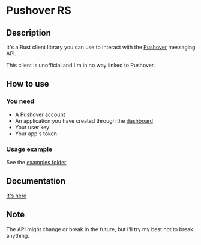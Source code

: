 # Pushover RS
## Description
It's a Rust client library you can use to interact with the [Pushover](https://www.pushover.net/) messaging API.

This client is unofficial and I'm in no way linked to Pushover.

## How to use
### You need
* A Pushover account
* An application you have created through the [dashboard](https://www.pushover.net/)
* Your user key
* Your app's token

### Usage example
See the [examples folder](/examples)

## Documentation
[It's here](https://docs.rs/pushover-rs/latest/)

## Note
The API might change or break in the future, but i'll try my best not to break anything.
